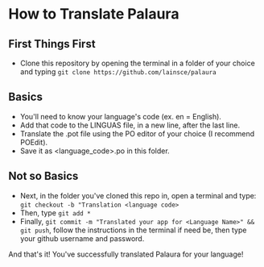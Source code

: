 # How to Translate Palaura

## First Things First

* Clone this repository by opening the terminal in a folder of your choice and typing ```git clone https://github.com/lainsce/palaura```

## Basics

* You'll need to know your language's code (ex. en = English).
* Add that code to the LINGUAS file, in a new line, after the last line.
* Translate the .pot file using the PO editor of your choice (I recommend POEdit).
* Save it as <language_code>.po in this folder.

## Not so Basics

* Next, in the folder you've cloned this repo in, open a terminal and type: ```git checkout -b "Translation <language code>```
* Then, type ```git add *```
* Finally, ```git commit -m "Translated your app for <Language Name>" && git push```, follow the instructions in the terminal if need be, then type your github username and password.

And that's it! You've successfully translated Palaura for your language!
